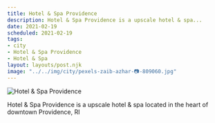 ```yaml
---
title: Hotel & Spa Providence
description: Hotel & Spa Providence is a upscale hotel & spa...
date: 2021-02-19
scheduled: 2021-02-19
tags:
- city
- Hotel & Spa Providence
- Hotel & Spa
layout: layouts/post.njk
image: "../../img/city/pexels-zaib-azhar-📷-809060.jpg"
---
```


![Hotel & Spa Providence](../../img/city/pexels-zaib-azhar-📷-809060.jpg)

Hotel & Spa Providence is a upscale hotel & spa located in the heart of downtown Providence, RI